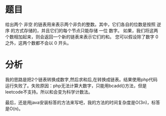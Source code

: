 # 题目
给出两个 非空 的链表用来表示两个非负的整数。其中，它们各自的位数是按照 逆序 的方式存储的，并且它们的每个节点只能存储 一位 数字。
如果，我们将这两个数相加起来，则会返回一个新的链表来表示它们的和。
您可以假设除了数字 0 之外，这两个数都不会以 0 开头。

# 分析

我的思路是把2个链表转换成数字,然后求和后,在转换成链表。结果使用php代码运行失败了。失败原因：php无法计算大数字，只能用bcadd()方法，但是leetcode不支持。所以和会变为科学计数法。

最后，还是用java安装标答的方法来写吧，我的方法的时间复杂度是O(3n)，标答是O(n)。